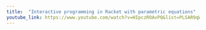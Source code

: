 ```yaml
---
title:  "Interactive programming in Racket with parametric equations"
youtube_link: https://www.youtube.com/watch?v=HIpczROAvPQ&list=PLSAR9qWL-3y6b9FFRS6DtTZLGmozeUDRS&index=9
---
```

